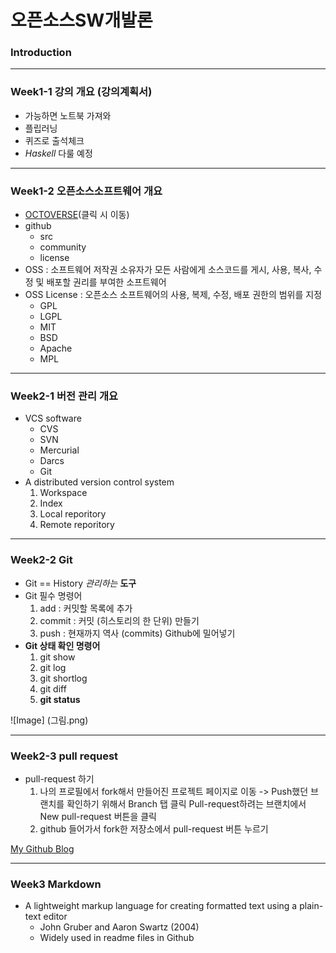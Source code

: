 # **오픈소스SW개발론**

### Introduction
-------------
### Week1-1 강의 개요 (강의계획서)
* 가능하면 노트북 가져와
* 플립러닝
* 퀴즈로 출석체크
* _Haskell_ 다룰 예정

-------------
### Week1-2 오픈소스소프트웨어 개요
* [OCTOVERSE](https://octoverse.github.com/)(클릭 시 이동)
* github
  * src
  * community
  * license
* OSS : 소프트웨어 저작권 소유자가 모든 사람에게 소스코드를 게시, 사용, 복사, 수정 및 배포할 권리를 부여한 소프트웨어
* OSS License : 오픈소스 소프트웨어의 사용, 복제, 수정, 배포 권한의 범위를 지정
  * GPL
  * LGPL
  * MIT
  * BSD
  * Apache
  * MPL

-------------
### Week2-1 버전 관리 개요
* VCS software
  * CVS
  * SVN
  * Mercurial
  * Darcs
  * Git
* A distributed version control system
  1. Workspace
  2. Index
  3. Local reporitory
  4. Remote reporitory

-------------
### Week2-2 Git
* Git == History _관리하는_ **도구**
* Git 필수 명령어
  1. add : 커밋할 목록에 추가
  2. commit : 커밋 (히스토리의 한 단위) 만들기
  3. push : 현재까지 역사 (commits) Github에 밀어넣기
* **Git 상태 확인 명령어** 
  1. git show
  2. git log
  3. git shortlog
  4. git diff
  5. **git status**

![Image] (그림.png)

-------------
### Week2-3 pull request
* pull-request 하기
  1. 나의 프로필에서 fork해서 만들어진 프로젝트 페이지로 이동 -> Push했던 브랜치를 확인하기 위해서 Branch 탭 클릭 Pull-request하려는 브랜치에서 New pull-request 버튼을 클릭
  2. github 들어가서 fork한 저장소에서 pull-request 버튼 누르기

[My Github Blog](https://github.com/spring-is-me)

-------------
### Week3     Markdown
* A lightweight markup language for creating formatted text using a plain-text editor
  * John Gruber and Aaron Swartz (2004)
  * Widely used in readme files in Github

